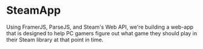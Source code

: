 # SteamApp
Using FramerJS, ParseJS, and Steam's Web API, we're building a web-app that is designed to help PC gamers figure out what game they should play in their Steam library at that point in time.
